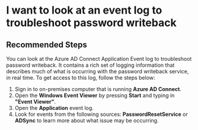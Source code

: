 <properties
    pageTitle="Problems with A"
    description="Top Tips from customers - Tip 5"
    service="microsoft.aad"
    resource="Microsoft_AAD_IAM"
    authors="gahug"
    ms.author="gahug"
    displayOrder="20"
    selfHelpType="resource"
    resourceTags="sspr_passwordreset"
    cloudEnvironments="MoonCake"
 	articleId="activedirectory-passwordmanagement-troubleshoot-4-mooncake"
/>
# I want to look at an event log to troubleshoot password writeback

## **Recommended Steps**

You can look at the Azure AD Connect Application Event log to troubleshoot password writeback. It contains a rich set of logging information that describes much of what is occurring with the password writeback service, in real time. To get access to this log, follow the steps below:

1. Sign in to on-premises computer that is running **Azure AD Connect**.
2. Open the **Windows Event Viewer** by pressing **Start** and typing in **"Event Viewer"**.
3. Open the **Application** event log.
4. Look for events from the following sources: **PasswordResetService** or **ADSync** to learn more about what issue may be occurring.